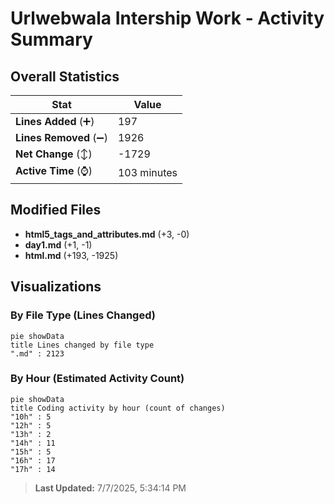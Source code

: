 # Urlwebwala Intership Work - Activity Summary 

## Overall Statistics

| Stat                   | Value                                                             |
| ---------------------- | ----------------------------------------------------------------- |
| **Lines Added** (➕)   | 197                                          |
| **Lines Removed** (➖) | 1926                                        |
| **Net Change** (↕)    | -1729                |
| **Active Time** (⌚)   | 103 minutes |


## Modified Files
- **html5_tags_and_attributes.md** (+3, -0)
- **day1.md** (+1, -1)
- **html.md** (+193, -1925)

## Visualizations

### By File Type (Lines Changed)

```mermaid
pie showData
title Lines changed by file type
".md" : 2123
```

### By Hour (Estimated Activity Count)

```mermaid
pie showData
title Coding activity by hour (count of changes)
"10h" : 5
"12h" : 5
"13h" : 2
"14h" : 11
"15h" : 5
"16h" : 17
"17h" : 14
```


> **Last Updated:** 7/7/2025, 5:34:14 PM